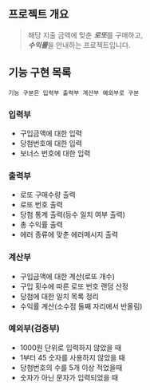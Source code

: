 ## 프로젝트 개요
>해당 지출 금액에 맞춘 ***로또***를 구매하고,  
> ***수익률***을 안내하는 프로젝트입니다. 

## 기능 구현 목록
`기능 구분은 입력부 출력부 계산부 예외부로 구분`

### 입력부
- 구입금액에 대한 입력
- 당첨번호에 대한 입력
- 보너스 번호에 대한 입력

### 출력부
 - 로또 구매수량 출력 
 - 로또 번호 출력 
 - 당첨 통계 출력(등수 일치 여부 출력)
 - 총 수익률 출력
 - 에러 종류에 맞춘 에러메시지 출력
### 계산부
- 구입금액에 대한 계산(로또 개수)
- 구입 횟수에 따른 로또 번호 랜덤 산정
- 당첨에 대한 일치 목록 정리 
- 수익률 계산(소수점 둘째 자리에서 반올림)
### 예외부(검증부)
- 1000원 단위로 입력하지 않았을 때
- 1부터 45 숫자를 사용하지 않았을 때
- 당첨번호의 수를 5개 이상 적었을때
- 숫자가 아닌 문자가 입력되었을 때
